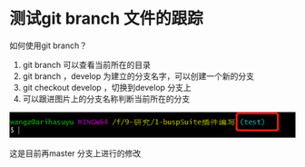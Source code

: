 # 测试git branch 文件的跟踪

如何使用git branch？

1. git branch 可以查看当前所在的目录
2. git branch <develop> ，develop 为建立的分支名字，可以创建一个新的分支
3. git checkout develop ，切换到develop 分支上
4. 可以跟进图片上的分支名称判断当前所在的分支


![](../images/git使用01.png)


这是目前再master 分支上进行的修改